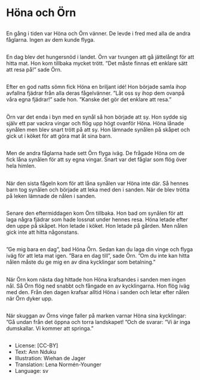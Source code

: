 # Höna och Örn

##
En gång i tiden var Höna och Örn vänner. De levde i fred med alla de andra fåglarna. Ingen av dem kunde flyga.

##
En dag blev det hungersnöd i landet. Örn var tvungen att gå jättelångt för att hitta mat. Hon kom tillbaka mycket trött. ”Det måste finnas ett enklare sätt att resa på!” sade Örn.

##
Efter en god natts sömn fick Höna en briljant idé! Hon började samla ihop avfallna fjädrar från alla deras fågelvänner. ”Låt oss sy ihop dem ovanpå våra egna fjädrar!” sade hon. ”Kanske det gör det enklare att resa.”

##
Örn var det enda i byn med en synål så hon började att sy. Hon sydde sig själv ett par vackra vingar och flög upp högt ovanför Höna. Höna lånade synålen men blev snart trött på att sy. Hon lämnade synålen på skåpet och gick ut i köket för att göra mat åt sina barn.

##
Men de andra fåglarna hade sett Örn flyga iväg. De frågade Höna om de fick låna synålen för att sy egna vingar. Snart var det fåglar som flög över hela himlen.

##
När den sista fågeln kom för att låna synålen var Höna inte där. Så hennes barn tog synålen och började att leka med den i sanden. När de blev trötta på leken lämnade de nålen i sanden.

##
Senare den eftermiddagen kom Örn tillbaka. Hon bad om synålen för att laga några fjädrar som hade lossnat under hennes resa. Höna letade efter den uppe på skåpet. Hon letade i köket. Hon letade på gården. Men nålen gick inte att hitta någonstans.

##
”Ge mig bara en dag”, bad Höna Örn. Sedan kan du laga din vinge och flyga iväg för att leta mat igen. ”Bara en dag till”, sade Örn. ”Om du inte kan hitta nålen måste du ge mig en av dina kycklingar som betalning.”

##
När Örn kom nästa dag hittade hon Höna krafsandes i sanden men ingen nål. Så Örn flög ned snabbt och fångade en av kycklingarna. Hon flög iväg med den. Från den dagen krafsar alltid Höna i sanden och letar efter nålen när Örn dyker upp.

##
När skuggan av Örns vinge faller på marken varnar Höna sina kycklingar: ”Gå undan från det öppna och torra landskapet! ”Och de svarar: ”Vi är inga dumskallar. Vi kommer att springa.”

##
* License: [CC-BY]
* Text: Ann Nduku
* Illustration: Wiehan de Jager
* Translation: Lena Normén-Younger
* Language: sv
